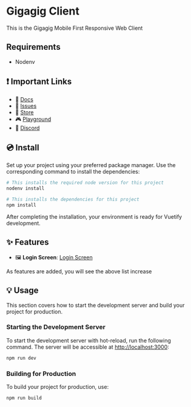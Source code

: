 # Gigagig Client

This is the Gigagig Mobile First Responsive Web Client

## Requirements
- Nodenv

## ❗️ Important Links

- 📄 [Docs](https://vuetifyjs.com/)
- 🚨 [Issues](https://issues.vuetifyjs.com/)
- 🏬 [Store](https://store.vuetifyjs.com/)
- 🎮 [Playground](https://play.vuetifyjs.com/)
- 💬 [Discord](https://community.vuetifyjs.com)

## 💿 Install

Set up your project using your preferred package manager. Use the corresponding command to install the dependencies:

```bash
# This installs the required node version for this project
nodenv install

# This installs the dependencies for this project
npm install
```

After completing the installation, your environment is ready for Vuetify development.

## ✨ Features

- 🖼️ **Login Screen**: [Login Screen](http://localhost:3000/login)

As features are added, you will see the above list increase

## 💡 Usage

This section covers how to start the development server and build your project for production.

### Starting the Development Server

To start the development server with hot-reload, run the following command. The server will be accessible at [http://localhost:3000](http://localhost:3000):

```bash
npm run dev
```

### Building for Production

To build your project for production, use:

```bash
npm run build
```